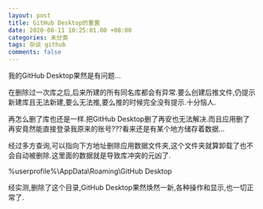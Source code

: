 ```yaml
---
layout: post
title: GitHub Desktop的重置
date: 2020-08-11 10:25:01.00 +08:00
categories: 未分类
tags: 杂谈 github
comments: false
---
```


我的GitHub Desktop果然是有问题...

在删除过一次库之后,后来所建的所有同名库都会有异常.要么创建后推文件,仍提示新建库且无法新建,要么无法推,要么推的时候完全没有提示.十分恼人.

再怎么删了库也还是一样.把GitHub Desktop删了再安也无法解决.而且应用删了再安竟然能直接登录我原来的账号???看来还是有某个地方储存着数据...

经过多方查询,可以指向下方地址删除应用数据文件夹,这个文件夹就算卸载了也不会自动被删除.这里面的数据就是导致库冲突的元凶了.

%userprofile%\AppData\Roaming\GitHub Desktop

经实测,删除了这个目录,GitHub Desktop果然焕然一新,各种操作和显示,也一切正常了.
